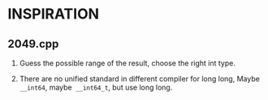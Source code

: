 # INSPIRATION

## 2049.cpp

1. Guess the possible range of the result, choose the right int type.

2. There are no unified standard in different compiler for long long, Maybe `__int64`, maybe` __int64_t`, but use long long.